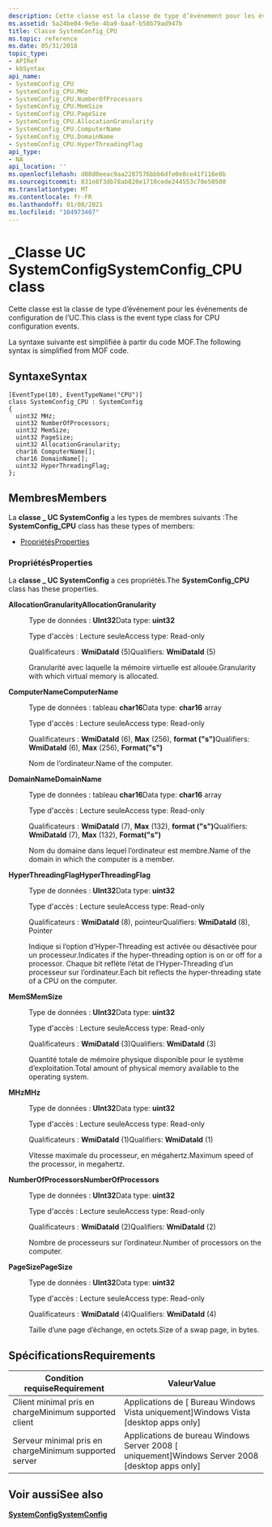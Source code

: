 ```yaml
---
description: Cette classe est la classe de type d’événement pour les événements de configuration de l’UC.
ms.assetid: 5a24be04-9e5e-4ba9-baaf-b58b79ad947b
title: Classe SystemConfig_CPU
ms.topic: reference
ms.date: 05/31/2018
topic_type:
- APIRef
- kbSyntax
api_name:
- SystemConfig_CPU
- SystemConfig_CPU.MHz
- SystemConfig_CPU.NumberOfProcessors
- SystemConfig_CPU.MemSize
- SystemConfig_CPU.PageSize
- SystemConfig_CPU.AllocationGranularity
- SystemConfig_CPU.ComputerName
- SystemConfig_CPU.DomainName
- SystemConfig_CPU.HyperThreadingFlag
api_type:
- NA
api_location: ''
ms.openlocfilehash: d08d0eeac9aa2287576bbb6dfe0e8ce41f116e8b
ms.sourcegitcommit: 831e8f3db78ab820e1710cede244553c70e50500
ms.translationtype: MT
ms.contentlocale: fr-FR
ms.lasthandoff: 01/08/2021
ms.locfileid: "104973407"
---
```

# <a name="systemconfig_cpu-class"></a><span data-ttu-id="7b372-103">\_Classe UC SystemConfig</span><span class="sxs-lookup"><span data-stu-id="7b372-103">SystemConfig\_CPU class</span></span>

<span data-ttu-id="7b372-104">Cette classe est la classe de type d’événement pour les événements de configuration de l’UC.</span><span class="sxs-lookup"><span data-stu-id="7b372-104">This class is the event type class for CPU configuration events.</span></span>

<span data-ttu-id="7b372-105">La syntaxe suivante est simplifiée à partir du code MOF.</span><span class="sxs-lookup"><span data-stu-id="7b372-105">The following syntax is simplified from MOF code.</span></span>

## <a name="syntax"></a><span data-ttu-id="7b372-106">Syntaxe</span><span class="sxs-lookup"><span data-stu-id="7b372-106">Syntax</span></span>

``` syntax
[EventType(10), EventTypeName("CPU")]
class SystemConfig_CPU : SystemConfig
{
  uint32 MHz;
  uint32 NumberOfProcessors;
  uint32 MemSize;
  uint32 PageSize;
  uint32 AllocationGranularity;
  char16 ComputerName[];
  char16 DomainName[];
  uint32 HyperThreadingFlag;
};
```

## <a name="members"></a><span data-ttu-id="7b372-107">Membres</span><span class="sxs-lookup"><span data-stu-id="7b372-107">Members</span></span>

<span data-ttu-id="7b372-108">La **classe \_ UC SystemConfig** a les types de membres suivants :</span><span class="sxs-lookup"><span data-stu-id="7b372-108">The **SystemConfig\_CPU** class has these types of members:</span></span>

-   [<span data-ttu-id="7b372-109">Propriétés</span><span class="sxs-lookup"><span data-stu-id="7b372-109">Properties</span></span>](#properties)

### <a name="properties"></a><span data-ttu-id="7b372-110">Propriétés</span><span class="sxs-lookup"><span data-stu-id="7b372-110">Properties</span></span>

<span data-ttu-id="7b372-111">La **classe \_ UC SystemConfig** a ces propriétés.</span><span class="sxs-lookup"><span data-stu-id="7b372-111">The **SystemConfig\_CPU** class has these properties.</span></span>

<dl> <dt>

<span data-ttu-id="7b372-112">**AllocationGranularity**</span><span class="sxs-lookup"><span data-stu-id="7b372-112">**AllocationGranularity**</span></span>
</dt> <dd> <dl> <dt>

<span data-ttu-id="7b372-113">Type de données : **UInt32**</span><span class="sxs-lookup"><span data-stu-id="7b372-113">Data type: **uint32**</span></span>
</dt> <dt>

<span data-ttu-id="7b372-114">Type d'accès : Lecture seule</span><span class="sxs-lookup"><span data-stu-id="7b372-114">Access type: Read-only</span></span>
</dt> <dt>

<span data-ttu-id="7b372-115">Qualificateurs : **WmiDataId** (5)</span><span class="sxs-lookup"><span data-stu-id="7b372-115">Qualifiers: **WmiDataId** (5)</span></span>
</dt> </dl>

<span data-ttu-id="7b372-116">Granularité avec laquelle la mémoire virtuelle est allouée.</span><span class="sxs-lookup"><span data-stu-id="7b372-116">Granularity with which virtual memory is allocated.</span></span>

</dd> <dt>

<span data-ttu-id="7b372-117">**ComputerName**</span><span class="sxs-lookup"><span data-stu-id="7b372-117">**ComputerName**</span></span>
</dt> <dd> <dl> <dt>

<span data-ttu-id="7b372-118">Type de données : tableau **char16**</span><span class="sxs-lookup"><span data-stu-id="7b372-118">Data type: **char16** array</span></span>
</dt> <dt>

<span data-ttu-id="7b372-119">Type d'accès : Lecture seule</span><span class="sxs-lookup"><span data-stu-id="7b372-119">Access type: Read-only</span></span>
</dt> <dt>

<span data-ttu-id="7b372-120">Qualificateurs : **WmiDataId** (6), **Max** (256), **format ("s")**</span><span class="sxs-lookup"><span data-stu-id="7b372-120">Qualifiers: **WmiDataId** (6), **Max** (256), **Format("s")**</span></span>
</dt> </dl>

<span data-ttu-id="7b372-121">Nom de l’ordinateur.</span><span class="sxs-lookup"><span data-stu-id="7b372-121">Name of the computer.</span></span>

</dd> <dt>

<span data-ttu-id="7b372-122">**DomainName**</span><span class="sxs-lookup"><span data-stu-id="7b372-122">**DomainName**</span></span>
</dt> <dd> <dl> <dt>

<span data-ttu-id="7b372-123">Type de données : tableau **char16**</span><span class="sxs-lookup"><span data-stu-id="7b372-123">Data type: **char16** array</span></span>
</dt> <dt>

<span data-ttu-id="7b372-124">Type d'accès : Lecture seule</span><span class="sxs-lookup"><span data-stu-id="7b372-124">Access type: Read-only</span></span>
</dt> <dt>

<span data-ttu-id="7b372-125">Qualificateurs : **WmiDataId** (7), **Max** (132), **format ("s")**</span><span class="sxs-lookup"><span data-stu-id="7b372-125">Qualifiers: **WmiDataId** (7), **Max** (132), **Format("s")**</span></span>
</dt> </dl>

<span data-ttu-id="7b372-126">Nom du domaine dans lequel l’ordinateur est membre.</span><span class="sxs-lookup"><span data-stu-id="7b372-126">Name of the domain in which the computer is a member.</span></span>

</dd> <dt>

<span data-ttu-id="7b372-127">**HyperThreadingFlag**</span><span class="sxs-lookup"><span data-stu-id="7b372-127">**HyperThreadingFlag**</span></span>
</dt> <dd> <dl> <dt>

<span data-ttu-id="7b372-128">Type de données : **UInt32**</span><span class="sxs-lookup"><span data-stu-id="7b372-128">Data type: **uint32**</span></span>
</dt> <dt>

<span data-ttu-id="7b372-129">Type d'accès : Lecture seule</span><span class="sxs-lookup"><span data-stu-id="7b372-129">Access type: Read-only</span></span>
</dt> <dt>

<span data-ttu-id="7b372-130">Qualificateurs : **WmiDataId** (8), pointeur</span><span class="sxs-lookup"><span data-stu-id="7b372-130">Qualifiers: **WmiDataId** (8), Pointer</span></span>
</dt> </dl>

<span data-ttu-id="7b372-131">Indique si l’option d’Hyper-Threading est activée ou désactivée pour un processeur.</span><span class="sxs-lookup"><span data-stu-id="7b372-131">Indicates if the hyper-threading option is on or off for a processor.</span></span> <span data-ttu-id="7b372-132">Chaque bit reflète l’état de l’Hyper-Threading d’un processeur sur l’ordinateur.</span><span class="sxs-lookup"><span data-stu-id="7b372-132">Each bit reflects the hyper-threading state of a CPU on the computer.</span></span>

</dd> <dt>

<span data-ttu-id="7b372-133">**MemS**</span><span class="sxs-lookup"><span data-stu-id="7b372-133">**MemSize**</span></span>
</dt> <dd> <dl> <dt>

<span data-ttu-id="7b372-134">Type de données : **UInt32**</span><span class="sxs-lookup"><span data-stu-id="7b372-134">Data type: **uint32**</span></span>
</dt> <dt>

<span data-ttu-id="7b372-135">Type d'accès : Lecture seule</span><span class="sxs-lookup"><span data-stu-id="7b372-135">Access type: Read-only</span></span>
</dt> <dt>

<span data-ttu-id="7b372-136">Qualificateurs : **WmiDataId** (3)</span><span class="sxs-lookup"><span data-stu-id="7b372-136">Qualifiers: **WmiDataId** (3)</span></span>
</dt> </dl>

<span data-ttu-id="7b372-137">Quantité totale de mémoire physique disponible pour le système d’exploitation.</span><span class="sxs-lookup"><span data-stu-id="7b372-137">Total amount of physical memory available to the operating system.</span></span>

</dd> <dt>

<span data-ttu-id="7b372-138">**MHz**</span><span class="sxs-lookup"><span data-stu-id="7b372-138">**MHz**</span></span>
</dt> <dd> <dl> <dt>

<span data-ttu-id="7b372-139">Type de données : **UInt32**</span><span class="sxs-lookup"><span data-stu-id="7b372-139">Data type: **uint32**</span></span>
</dt> <dt>

<span data-ttu-id="7b372-140">Type d'accès : Lecture seule</span><span class="sxs-lookup"><span data-stu-id="7b372-140">Access type: Read-only</span></span>
</dt> <dt>

<span data-ttu-id="7b372-141">Qualificateurs : **WmiDataId** (1)</span><span class="sxs-lookup"><span data-stu-id="7b372-141">Qualifiers: **WmiDataId** (1)</span></span>
</dt> </dl>

<span data-ttu-id="7b372-142">Vitesse maximale du processeur, en mégahertz.</span><span class="sxs-lookup"><span data-stu-id="7b372-142">Maximum speed of the processor, in megahertz.</span></span>

</dd> <dt>

<span data-ttu-id="7b372-143">**NumberOfProcessors**</span><span class="sxs-lookup"><span data-stu-id="7b372-143">**NumberOfProcessors**</span></span>
</dt> <dd> <dl> <dt>

<span data-ttu-id="7b372-144">Type de données : **UInt32**</span><span class="sxs-lookup"><span data-stu-id="7b372-144">Data type: **uint32**</span></span>
</dt> <dt>

<span data-ttu-id="7b372-145">Type d'accès : Lecture seule</span><span class="sxs-lookup"><span data-stu-id="7b372-145">Access type: Read-only</span></span>
</dt> <dt>

<span data-ttu-id="7b372-146">Qualificateurs : **WmiDataId** (2)</span><span class="sxs-lookup"><span data-stu-id="7b372-146">Qualifiers: **WmiDataId** (2)</span></span>
</dt> </dl>

<span data-ttu-id="7b372-147">Nombre de processeurs sur l’ordinateur.</span><span class="sxs-lookup"><span data-stu-id="7b372-147">Number of processors on the computer.</span></span>

</dd> <dt>

<span data-ttu-id="7b372-148">**PageSize**</span><span class="sxs-lookup"><span data-stu-id="7b372-148">**PageSize**</span></span>
</dt> <dd> <dl> <dt>

<span data-ttu-id="7b372-149">Type de données : **UInt32**</span><span class="sxs-lookup"><span data-stu-id="7b372-149">Data type: **uint32**</span></span>
</dt> <dt>

<span data-ttu-id="7b372-150">Type d'accès : Lecture seule</span><span class="sxs-lookup"><span data-stu-id="7b372-150">Access type: Read-only</span></span>
</dt> <dt>

<span data-ttu-id="7b372-151">Qualificateurs : **WmiDataId** (4)</span><span class="sxs-lookup"><span data-stu-id="7b372-151">Qualifiers: **WmiDataId** (4)</span></span>
</dt> </dl>

<span data-ttu-id="7b372-152">Taille d’une page d’échange, en octets.</span><span class="sxs-lookup"><span data-stu-id="7b372-152">Size of a swap page, in bytes.</span></span>

</dd> </dl>

## <a name="requirements"></a><span data-ttu-id="7b372-153">Spécifications</span><span class="sxs-lookup"><span data-stu-id="7b372-153">Requirements</span></span>



| <span data-ttu-id="7b372-154">Condition requise</span><span class="sxs-lookup"><span data-stu-id="7b372-154">Requirement</span></span> | <span data-ttu-id="7b372-155">Valeur</span><span class="sxs-lookup"><span data-stu-id="7b372-155">Value</span></span> |
|-------------------------------------|------------------------------------------------------|
| <span data-ttu-id="7b372-156">Client minimal pris en charge</span><span class="sxs-lookup"><span data-stu-id="7b372-156">Minimum supported client</span></span><br/> | <span data-ttu-id="7b372-157">Applications de \[ Bureau Windows Vista uniquement\]</span><span class="sxs-lookup"><span data-stu-id="7b372-157">Windows Vista \[desktop apps only\]</span></span><br/>       |
| <span data-ttu-id="7b372-158">Serveur minimal pris en charge</span><span class="sxs-lookup"><span data-stu-id="7b372-158">Minimum supported server</span></span><br/> | <span data-ttu-id="7b372-159">Applications de bureau Windows Server 2008 \[ uniquement\]</span><span class="sxs-lookup"><span data-stu-id="7b372-159">Windows Server 2008 \[desktop apps only\]</span></span><br/> |



## <a name="see-also"></a><span data-ttu-id="7b372-160">Voir aussi</span><span class="sxs-lookup"><span data-stu-id="7b372-160">See also</span></span>

<dl> <dt>

[<span data-ttu-id="7b372-161">**SystemConfig**</span><span class="sxs-lookup"><span data-stu-id="7b372-161">**SystemConfig**</span></span>](systemconfig.md)
</dt> </dl>

 

 




